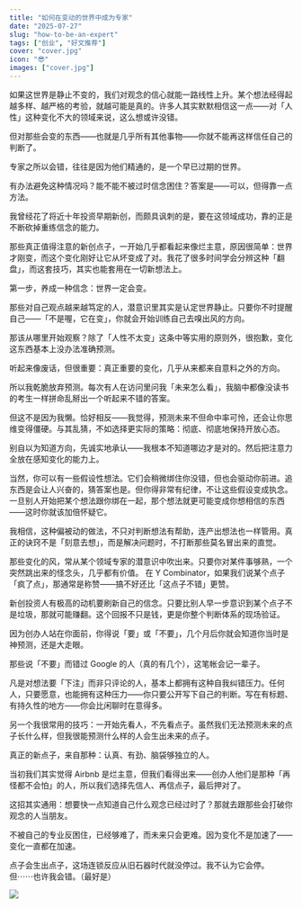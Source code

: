 ```yaml
---
title: "如何在变动的世界中成为专家"
date: "2025-07-27"
slug: "how-to-be-an-expert"
tags: ["创业", "好文推荐"]
cover: "cover.jpg"
icon: "😎"
images: ["cover.jpg"]
---
```

如果这世界是静止不变的，我们对观念的信心就能一路线性上升。某个想法经得起越多样、越严格的考验，就越可能是真的。许多人其实默默相信这一点——对「人性」这种变化不大的领域来说，这么想或许没错。



但对那些会变的东西——也就是几乎所有其他事物——你就不能再这样信任自己的判断了。



专家之所以会错，往往是因为他们精通的，是一个早已过期的世界。



有办法避免这种情况吗？能不能不被过时信念困住？答案是——可以，但得靠一点方法。



我曾经花了将近十年投资早期新创，而颇具讽刺的是，要在这领域成功，靠的正是不断砍掉重练信念的能力。



那些真正值得注意的新创点子，一开始几乎都看起来像烂主意，原因很简单：世界才刚变，而这个变化刚好让它从坏变成了对。我花了很多时间学会分辨这种「翻盘」，而这套技巧，其实也能套用在一切新想法上。



第一步，养成一种信念：世界一定会变。



那些对自己观点越来越笃定的人，潜意识里其实是认定世界静止。只要你不时提醒自己——「不是喔，它在变」，你就会开始训练自己去嗅出风的方向。



那该从哪里开始观察？除了「人性不太变」这条中等实用的原则外，很抱歉，变化这东西基本上没办法准确预测。



听起来像废话，但很重要：真正重要的变化，几乎从来都来自意料之外的方向。



所以我乾脆放弃预测。每次有人在访问里问我「未来怎么看」，我脑中都像没读书的考生一样拼命乱掰出一个听起来不错的答案。



但这不是因为我懒。恰好相反——我觉得，预测未来不但命中率可怜，还会让你思维变得僵硬。与其乱猜，不如选择更实际的策略：彻底、彻底地保持开放心态。



别自以为知道方向，先诚实地承认——我根本不知道哪边才是对的。然后把注意力全放在感知变化的能力上。



当然，你可以有一些假设性想法。它们会稍微绑住你没错，但也会驱动你前进。追东西是会让人兴奋的，猜答案也是。但你得非常有纪律，不让这些假设变成执念。
一旦别人开始把某个想法跟你绑在一起，那个想法就更可能变成你想相信的东西——这时你就该加倍怀疑它。



我相信，这种偏被动的做法，不只对判断想法有帮助，连产出想法也一样管用。真正的诀窍不是「刻意去想」，而是解决问题时，不打断那些莫名冒出来的直觉。



那些变化的风，常从某个领域专家的潜意识中吹出来。只要你对某件事够熟，一个突然跳出来的怪念头，几乎都有价值。
在 Y Combinator，如果我们说某个点子「疯了点」，那通常是称赞——搞不好还比「这点子不错」更赞。



新创投资人有极高的动机要刷新自己的信念。只要比别人早一步意识到某个点子不是垃圾，那就可能赚翻。这个回报不只是钱，更是你整个判断体系的现场验证。



因为创办人站在你面前，你得说「要」或「不要」，几个月后你就会知道你当时是神预测，还是大走眼。



那些说「不要」而错过 Google 的人（真的有几个），这笔帐会记一辈子。



凡是对想法要「下注」而非只评论的人，基本上都拥有这种自我纠错压力。任何人，只要愿意，也能拥有这种压力——你只要公开写下自己的判断。写在有标题、有持久性的地方——你会比闲聊时在意得多。



另一个我很常用的技巧：一开始先看人，不先看点子。虽然我们无法预测未来的点子长什么样，但我很能预测什么样的人会生出未来的点子。



真正的新点子，来自那种：认真、有劲、脑袋够独立的人。



当初我们其实觉得 Airbnb 是烂主意，但我们看得出来——创办人他们是那种「再怪都不会怕」的人，所以我们选择先信人、再信点子，最后押对了。



这招其实通用：想要快一点知道自己什么观念已经过时了？那就去跟那些会打破你观念的人当朋友。



不被自己的专业反困住，已经够难了，而未来只会更难。因为变化不是加速了——变化一直都在加速。



点子会生出点子，这场连锁反应从旧石器时代就没停过。我不认为它会停。
但⋯⋯也许我会错。（最好是）




![](https://prod-files-secure.s3.us-west-2.amazonaws.com/112d0858-5090-4d34-a606-b75eb8d65fd2/46476355-9cf3-4e99-9b7a-3531bc426380/1000202064.png?X-Amz-Algorithm=AWS4-HMAC-SHA256&X-Amz-Content-Sha256=UNSIGNED-PAYLOAD&X-Amz-Credential=ASIAZI2LB466QTCNEZZ7%2F20250916%2Fus-west-2%2Fs3%2Faws4_request&X-Amz-Date=20250916T112654Z&X-Amz-Expires=3600&X-Amz-Security-Token=IQoJb3JpZ2luX2VjEBMaCXVzLXdlc3QtMiJGMEQCIEk4AHcfM6wiXxTlJp977Q1drKtFK4yxsMOji5Ka7jS7AiAKCjIEELDINw%2FsAmiZ301G%2BQ1FKmrhxw2QxTobOSxfqCqIBAiM%2F%2F%2F%2F%2F%2F%2F%2F%2F%2F8BEAAaDDYzNzQyMzE4MzgwNSIMUrCR8hyFI39ppIMVKtwDi4EQ8b3al9yc6OYH2RMSM%2FMvzIuZDLBTT7SgUOtktpO0A1F3WGOpA4%2F3mU2DAri7e9LttNJZ8%2FmWeRrj5ZGv2t%2FWrXoQNiU5g9WpdrY3l2HA%2FABZfGijMvc5i9IcL6GQp7QefRFvSG6B2MUlvidnMs1nj3NH6Swdv%2FvYNs%2Fn9lULcAg2myT3Nyx69SxaAMk08D7zrQItq4I8DUInGMrMNIxZJINmb9%2FJjmMu4IlNXVqJunxqXRrZMrAbIRmQca0RBoHeHEVACn6x7UxfHCXDocILSFM9PdYvdbqB%2BwR4MO9aAaykFWHV%2FRCLCfkHDFibKq7enE40DHaBioVTe25MOh9TcCs4pjM2a%2BMtVadL4xa48s0t%2FXC2CI0Bz67GSdvs839FskGoKsSAo0bd4PhTLjixduLrWtAKQMmzjrFGkZPaLHigqJpc50yoVOftb0K5hyE22KKHESo%2FrNe06WdbzxSoGTB1mtD96aCNTP90Z2nKLxy0emJHEy3FVOHhA13lDPQNh4zO96IrvAoXJY512vSl09zpEA3gLgq1AAyY1PRG8V4N4E%2FDflKJHmJSI%2BlUX%2FdjxEdQ0t97%2Bb5dGgcTV8sEAbzL6Bf6a%2F7FdwI2Lbi7bHX2AiLZZ5vlpKYwpoelxgY6pgG2UDy6ioxV7RTV9%2B5UYBgXtEWrlCl%2FLd91oELt%2FapKXIvzQAE9u5xebaDGJte9jf19TdL2HFvu2T6UG6cgSh1g221OknUDdi7AH3sGD5AOtbhrRigfCirKtnKWFjOm56k5XNj1Kp0xnThH%2Be4VTkJjHAWc8WMeO23MLXnJXs4D8k6W7GgIK5NEyDnqZSjvAWjghdk6hRKMqGhEpnMKE35r8K1BTPNn&X-Amz-Signature=cc125f5fd6f2dbbd4dfd217627523bc7c020cdeace0bb0095296f4beab65e42a&X-Amz-SignedHeaders=host&x-amz-checksum-mode=ENABLED&x-id=GetObject)

